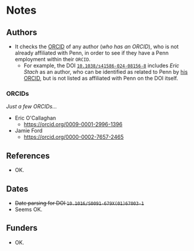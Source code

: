 # Notes

## Authors
- It checks the [ORCID](https://orcid.org/) of any author (_who has an ORCID_), 
who is not already affiliated with Penn, in order to see if they have a Penn
employment within their `ORCID`.
  - For example, the DOI
  [`10.1038/s41586-024-08156-8`](https://doi.ericoc.com/?doi=10.1038/s41586-024-08156-8#search)
  includes _Eric Stach_ as an author, who can be identified as related to Penn
  by [his ORCID](https://orcid.org/0000-0002-3366-2153), but is not listed as
  affiliated with Penn on the DOI itself.

### ORCIDs
_Just a few ORCIDs..._

- Eric O'Callaghan
  - https://orcid.org/0009-0001-2996-1396
- Jamie Ford
  - https://orcid.org/0000-0002-7657-2465

## References
- OK.

## Dates
- ~~Date parsing for DOI `10.1016/S0091-679X(01)67003-1`~~
- Seems OK.

## Funders
- OK.
